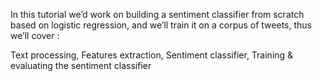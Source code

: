 In this tutorial we’d work on building a sentiment classifier from scratch based on logistic regression, and we’ll train it on a corpus of tweets, thus we’ll cover :

Text processing, 
Features extraction, 
 Sentiment classifier, 
Training & evaluating the sentiment classifier
